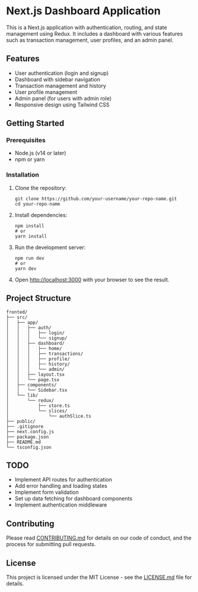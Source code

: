 # Next.js Dashboard Application

This is a Next.js application with authentication, routing, and state management using Redux. It includes a dashboard with various features such as transaction management, user profiles, and an admin panel.

## Features

- User authentication (login and signup)
- Dashboard with sidebar navigation
- Transaction management and history
- User profile management
- Admin panel (for users with admin role)
- Responsive design using Tailwind CSS

## Getting Started

### Prerequisites

- Node.js (v14 or later)
- npm or yarn

### Installation

1. Clone the repository:
   ```
   git clone https://github.com/your-username/your-repo-name.git
   cd your-repo-name
   ```

2. Install dependencies:
   ```
   npm install
   # or
   yarn install
   ```

3. Run the development server:
   ```
   npm run dev
   # or
   yarn dev
   ```

4. Open [http://localhost:3000](http://localhost:3000) with your browser to see the result.

## Project Structure

```
fronted/
├── src/
│   ├── app/
│   │   ├── auth/
│   │   │   ├── login/
│   │   │   └── signup/
│   │   ├── dashboard/
│   │   │   ├── home/
│   │   │   ├── transactions/
│   │   │   ├── profile/
│   │   │   ├── history/
│   │   │   └── admin/
│   │   ├── layout.tsx
│   │   └── page.tsx
│   ├── components/
│   │   └── Sidebar.tsx
│   └── lib/
│       └── redux/
│           ├── store.ts
│           └── slices/
│               └── authSlice.ts
├── public/
├── .gitignore
├── next.config.js
├── package.json
├── README.md
└── tsconfig.json
```

## TODO

- Implement API routes for authentication
- Add error handling and loading states
- Implement form validation
- Set up data fetching for dashboard components
- Implement authentication middleware

## Contributing

Please read [CONTRIBUTING.md](CONTRIBUTING.md) for details on our code of conduct, and the process for submitting pull requests.

## License

This project is licensed under the MIT License - see the [LICENSE.md](LICENSE.md) file for details.
